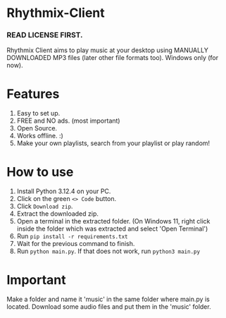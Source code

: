 # Rhythmix-Client

### READ LICENSE FIRST. ###
Rhythmix Client aims to play music at your desktop using MANUALLY DOWNLOADED MP3 files (later other file formats too).
Windows only (for now).

# Features

1. Easy to set up.
2. FREE and NO ads. (most important)
3. Open Source.
4. Works offline.   :)
5. Make your own playlists, search from your playlist or play random!

# How to use
1. Install Python 3.12.4 on your PC.
2. Click on the green `<> Code` button.
3. Click `Download zip`.
4. Extract the downloaded zip.
5. Open a terminal in the extracted folder. (On Windows 11, right click inside the folder which was extracted and select 'Open Terminal')
6. Run `pip install -r requirements.txt`
7. Wait for the previous command to finish.
8. Run `python main.py`. If that does not work, run `python3 main.py`

# Important
Make a folder and name it 'music' in the same folder where main.py is located.
Download some audio files and put them in the 'music' folder.
